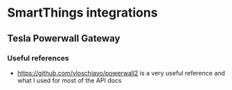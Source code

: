 # SmartThings integrations

## Tesla Powerwall Gateway

### Useful references

* https://github.com/vloschiavo/powerwall2 is a very useful reference and what I used for most of the API docs
